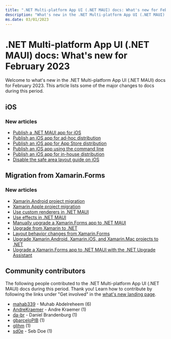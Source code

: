 ```yaml
---
title: ".NET Multi-platform App UI (.NET MAUI) docs: What's new for February 2023"
description: "What's new in the .NET Multi-platform App UI (.NET MAUI) docs for February 2023."
ms.date: 03/01/2023
---
```


# .NET Multi-platform App UI (.NET MAUI) docs: What's new for February 2023

Welcome to what's new in the .NET Multi-platform App UI (.NET MAUI) docs for February 2023. This article lists some of the major changes to docs during this period.

## iOS

### New articles

- [Publish a .NET MAUI app for iOS](../ios/deployment/index.md)
- [Publish an iOS app for ad-hoc distribution](../ios/deployment/publish-ad-hoc.md)
- [Publish an iOS app for App Store distribution](../ios/deployment/publish-app-store.md)
- [Publish an iOS app using the command line](../ios/deployment/publish-cli.md)
- [Publish an iOS app for in-house distribution](../ios/deployment/publish-in-house.md)
- [Disable the safe area layout guide on iOS](../ios/platform-specifics/page-safe-area-layout.md)

## Migration from Xamarin.Forms

### New articles

- [Xamarin.Android project migration](../migration/android-projects.md)
- [Xamarin Apple project migration](../migration/apple-projects.md)
- [Use custom renderers in .NET MAUI](../migration/custom-renderers.md)
- [Use effects in .NET MAUI](../migration/effects.md)
- [Manually upgrade a Xamarin.Forms app to .NET MAUI](../migration/forms-projects.md)
- [Upgrade from Xamarin to .NET](../migration/index.md)
- [Layout behavior changes from Xamarin.Forms](../migration/layouts.md)
- [Upgrade Xamarin.Android, Xamarin.iOS, and Xamarin.Mac projects to .NET](../migration/native-projects.md)
- [Upgrade a Xamarin.Forms app to .NET MAUI with the .NET Upgrade Assistant](../migration/upgrade-assistant.md)

## Community contributors

The following people contributed to the .NET Multi-platform App UI (.NET MAUI) docs during this period. Thank you! Learn how to contribute by following the links under "Get involved" in the [what's new landing page](index.yml).

- [mahab339](https://github.com/mahab339) - Muhab Abdelreheem (6)
- [AndreKraemer](https://github.com/AndreKraemer) - Andre Kraemer (1)
- [da-br](https://github.com/da-br) - Daniel Brandenburg (1)
- [gbarceloPIB](https://github.com/gbarceloPIB) (1)
- [glihm](https://github.com/glihm) (1)
- [sd0e](https://github.com/sd0e) - Seb Doe (1)
